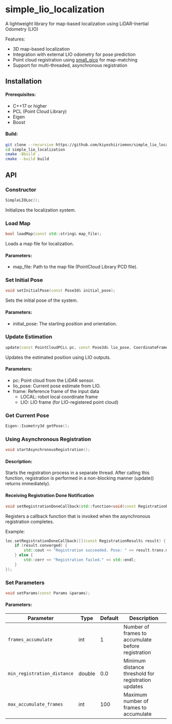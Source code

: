 # simple_lio_localization

A lightweight library for map-based localization using LiDAR-Inertial Odometry (LIO)

Features:
- 3D map-based localization
- Integration with external LIO odometry for pose prediction
- Point cloud registration using [small_gicp](https://github.com/koide3/small_gicp) for map-matching
- Support for multi-threaded, asynchronous registration

## Installation
#### Prerequisites:
- C++17 or higher
- PCL (Point Cloud Library)
- Eigen
- Boost

#### Build:
```bash
git clone --recursive https://github.com/kiyoshiiriemon/simple_lio_localization/
cd simple_lio_localization
cmake -Bbuild .
cmake --build build
```

## API
### Constructor
```cpp
SimpleLIOLoc();
```

Initializes the localization system.

### Load Map
```cpp
bool loadMap(const std::string& map_file);
```

Loads a map file for localization.

#### Parameters:
- map_file: Path to the map file (PointCloud Library PCD file).

### Set Initial Pose
```cpp
void setInitialPose(const Pose3d& initial_pose);
```

Sets the initial pose of the system.
#### Parameters:
- initial_pose: The starting position and orientation.

### Update Estimation
```cpp
update(const PointCloudPCL& pc, const Pose3d& lio_pose, CoordinateFrame frame=CoordinateFrame::LOCAL);
```

Updates the estimated position using LIO outputs.

#### Parameters:
- pc: Point cloud from the LiDAR sensor.
- lio_pose: Current pose estimate from LIO.
- frame: Reference frame of the input data
   - LOCAL: robot local coordinate frame
   - LIO: LIO frame (for LIO-registered point cloud)

### Get Current Pose
```cpp
Eigen::Isometry3d getPose();
```

### Using Asynchronous Registration
```cpp
void startAsynchronousRegistration();
```

#### Description:
Starts the registration process in a separate thread.
After calling this function, registration is performed in a non-blocking manner (update() returns immediately).

#### Receiving Registration Done Notification
```cpp
void setRegistrationDoneCallback(std::function<void(const RegistrationResult &pose)> callback);
```

Registers a callback function that is invoked when the asynchronous registration completes.

Example:
```cpp
loc.setRegistrationDoneCallback([](const RegistrationResult& result) {
    if (result.converged) {
        std::cout << "Registration succeeded. Pose: " << result.trans.matrix() << std::endl;
    } else {
        std::cerr << "Registration failed." << std::endl;
    }
});
```

### Set Parameters
```cpp
void setParams(const Params &params);
```
#### Parameters:
| Parameter                | Type   | Default | Description                                |
|--------------------------|--------|---------|--------------------------------------------|
| `frames_accumulate`      | int    | 1       | Number of frames to accumulate before registration |
| `min_registration_distance` | double | 0.0     | Minimum distance threshold for registration updates |
| `max_accumulate_frames`  | int    | 100     | Maximum number of frames to accumulate    |


